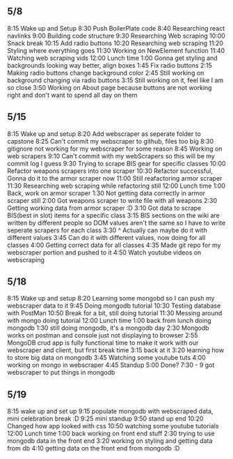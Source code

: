 ## 5/8
8:15 Wake up and Setup
8:30 Push BoilerPlate code
8:40 Researching react navlinks
9:00 Building code structure
9:30 Researching Web scraping
10:00 Snack break
10:15 Add radio buttons
10:20 Researching web scraping
11:20 Styling where everything goes
11:30 Working on NewElement function
11:40 Watching web scraping vids
12:00 Lunch time
1:00 Gonna get styling and backgrounds looking way better, align boxes
1:45 Fix radio buttons
2:15 Making radio buttons change background color
2:45 Still working on background changing via radio buttons
3:15 Still working on it, feel like I am so close
3:50 Working on About page because buttons are not working right and don't want to spend all day on them

## 5/15
8:15 Wake up and setup
8:20 Add webscraper as seperate folder to capstone
8:25 Can't commit my webscraper to github, files too big
8:30 gitignore not working for my webscraper for some reason
8:45 Working on web scrapers
9:10 Can't commit with my webScrapers so this will be my commit log I guess
9:30 Trying to scrape BIS gear for specific classes
10:00 Refactor weapons scrapers into one scraper
10:30 Refactor successful, Gonna do it to the armor scraper now
11:00 Still reafactoring armor scraper
11:30 Researching web scraping while refactoring still
12:00 Lunch time
1:00 Back, work on armor scraper 
1:30 Not getting data correctly in armor scraper still
2:00 Got weapons scraper to write file with all weapons
2:30 Getting working data from armor scraper :D
3:10 Got data to scrape BIS(best in slot) items for a specific class
3:15 BIS sections on the wiki are written by different people so DOM values aren't the same so I have to write seperate scrapers for each class
3:30 ^ Actually can maybe do it with different values
3:45 Can do it with different values, now doing for all classes
4:00 Getting correct data for all classes
4:35 Made git repo for my webscraper portion and pushed to it
4:50 Watch youtube videos on webscraping

## 5/18
8:15 Wake up and setup
8:20 Learning some mongobd so I can push my webscraper data to it
9:45 Doing mongodb tutorial
10:30 Testing database with PostMan
10:50 Break for a bit, still doing tutorial
11:30 Messing around with mongo doing tutorial
12:00 Lunch time
1:00 back from lunch doing mongodb
1:30 still doing mongodb, it's a mongodb day
2:30 Mongodb works on postman and console just not displaying to browser
2:55 MongoDB crud app is fully functional time to make it work with our webscraper and client, but first break time
3:15 back at it
3:20 learning how to store big data on mongodb
3:45 Watching some youtube tuts
4:00 working on mongo in webscraper
4:45 Standup
5:00 Done?
7:30 - 9 got webscraper to put things in mongodb

## 5/19
8:15 wake up and  set up
9:15 populate mongodb with webscraped data, mini celebration break :D
9:25 mini standup
9:50 stand up end
10:20 Changed how app looked with css
10:50 watching some youtube tutorials
12:00 Lunch time
1:00 back working on front end stuff
2:30 trying to use mongodb data in the front end
3:20 working on styling and getting data from db
4:10 getting data on the front end from mongodb :D

